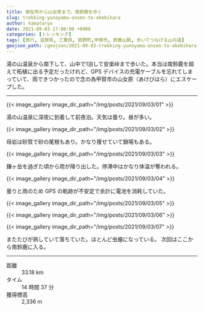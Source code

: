 ```yaml
---
title: 御在所から山女原まで。南鈴鹿を歩く
slug: trekking-yunoyama-onsen-to-akebihara
author: kamataryo
date: 2021-09-03 17:00:00 +0900
categories: [トレッキング]
tags: [旅行, 滋賀県, 三重県, 菰野町,甲賀市, 鈴鹿山脈, 歩いてつなげる山の道]
geojson_path: /geojson/2021-09-03-trekking-yunoyama-onsen-to-akebihara.geojson
---
```


湯の山温泉から南下して、山中で1泊して安楽峠まで歩いた。本当は南鈴鹿を超えて柘植に出る予定だったけれど、GPS デバイスの充電ケーブルを忘れてしまっていて、雨できつかったので念の為甲賀市の山女原（あけびはら）にエスケープした。

---
{{< image_gallery image_dir_path="/img/posts/2021/09/03/01" >}}

湯の山温泉に深夜に到着して前夜泊。天気は曇り。昼が多い。

{{< image_gallery image_dir_path="/img/posts/2021/09/03/02" >}}

母岩は砂質で砂の尾根もあり。かなり痩せていて鎖場もある。

{{< image_gallery image_dir_path="/img/posts/2021/09/03/03" >}}

鎌ヶ岳を過ぎた頃から雨が降り出した。停滞中はかなり体温が奪われる。

{{< image_gallery image_dir_path="/img/posts/2021/09/03/04" >}}

曇りと雨のため GPS の軌跡が不安定で余計に電池を消耗していた。

{{< image_gallery image_dir_path="/img/posts/2021/09/03/05" >}}

{{< image_gallery image_dir_path="/img/posts/2021/09/03/06" >}}

{{< image_gallery image_dir_path="/img/posts/2021/09/03/07" >}}

またたびが熟していて落ちていた。ほとんど虫瘤になっている。
次回はここから南鈴鹿に入る。

---
<dl>
<dt>距離</dt><dd>33.18 km</dd>
<dt>タイム</dt><dd>14 時間 37 分</dd>
<dt>獲得標高</dt><dd>2,336 m</dd>
</dl>

